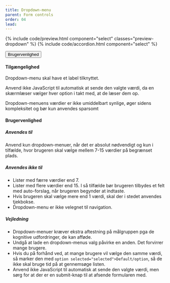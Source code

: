```yaml
---
title: Dropdown-menu
parent: Form controls
order: 04
lead:
---
```



{% include code/preview.html component="select" classes="preview-dropdown" %}
{% include code/accordion.html component="select" %}
<div class="accordion-bordered accordion-docs">
  <button class="button-unstyled accordion-button"
      aria-expanded="true" aria-controls="dropdown-docs">
    Brugervenlighed
  </button>
  <div id="dropdown-docs" aria-hidden="false" class="accordion-content">
    <article>
      <section>
          <h4>Tilgængelighed</h4>
          <p>Dropdown-menu skal have et label tilknyttet.</p>
          <p>Anvend ikke JavaScript til automatisk at sende den valgte værdi, da en skærmlæser vælger hver option i takt med, at de læser dem op.</p>
          <p>Dropdown-menuens værdier er ikke umiddelbart synlige, øger sidens kompleksitet og bør kun anvendes sparsomt</p>
      </section>
      <section>
          <h4>Brugervenlighed</h4>
          <h5>Anvendes til</h5>
          <p>Anvend kun dropdown-menuer, når det er absolut nødvendigt og kun i tilfælde, hvor brugeren skal vælge mellem 7-15 værdier på begrænset plads.</p>
          <h5>Anvendes ikke til</h5>
          <ul>
              <li>Lister med færre værdier end 7.</li>
              <li>Lister med flere værdier end 15. I så tilfælde bør brugeren tilbydes et felt med auto-forslag, når brugeren begynder at indtaste.</li>
              <li>Hvis brugeren skal vælge mere end 1 værdi, skal der i stedet anvendes tjekbokse.</li>
              <li>Dropdown-menu er ikke velegnet til navigation.</li>
          </ul>
          <h5>Vejledning</h5>
          <ul>
              <li>Dropdown-menuer kræver ekstra aftestning på målgruppen pga de kognitive udfordringer, de kan afføde.</li>
              <li>Undgå at lade en dropdown-menus valg påvirke en anden. Det forvirrer mange brugere.</li>
              <li>Hvis du på forhånd ved, at mange brugere vil vælge den samme værdi, så marker den med <code>option selected="selected">Default/option</code>, så de ikke skal bruge tid på at gennemsøge listen.</li>
              <li>Anvend ikke JavaScript til automatisk at sende den valgte værdi, men sørg for at der er en submit-knap til at afsende formularen med.</li>
          </ul>
      </section>
    </article>
  </div>
</div>
